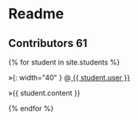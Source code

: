 # Readme 
## Contributors 61

{% for student in site.students %}

»<img src="{{ student.image }}" alt="">{: width="40" }
@<a href="https://github.com/{{ student.user }}">
      {{ student.user }}
     </a>
     
»{{ student.content }}

{% endfor %}
&nbsp; <br />
